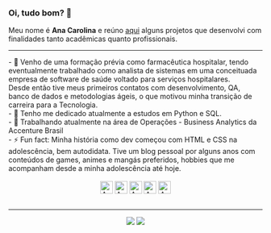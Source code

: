 ### Oi, tudo bom? 👋<br>
Meu nome é <strong>Ana Carolina</strong> e reúno <a href="https://github.com/ana-silveira/">aqui</a> alguns projetos que desenvolvi com finalidades tanto acadêmicas quanto profissionais. <br>

<!--  -->

---
<div>
- 💬  Venho de uma formação prévia como farmacêutica hospitalar, tendo eventualmente trabalhado como analista de sistemas em uma conceituada empresa de software de saúde voltado para serviços hospitalares. <br>
  Desde então tive meus primeiros contatos com desenvolvimento, QA, banco de dados e metodologias ágeis, o que motivou minha transição de carreira para a Tecnologia. <br>
- 🌱 Tenho me dedicado atualmente a estudos em Python e SQL. <br>
- 🔭 Trabalhando atualmente na área de Operações - Business Analytics da Accenture Brasil <br>
- ⚡ Fun fact: Minha história como dev começou com HTML e CSS na adolescência, bem autodidata. Tive um blog pessoal por alguns anos com conteúdos de games, animes e mangás preferidos, hobbies que me acompanham desde a minha adolescência até hoje. <br>  
</div>
<div align="center" style="display: inline_block"><br>
  <img align="center" alt="Ana-JAVA" height="25" width="25" src="https://cdn.jsdelivr.net/gh/devicons/devicon/icons/java/java-plain.svg"/>
  <img align="center" alt="Ana-JS" height="25" width="25" src="https://cdn.jsdelivr.net/gh/devicons/devicon/icons/javascript/javascript-plain.svg" />
  <img align="center" alt="Ana-HTML" height="25" width="25" src="https://cdn.jsdelivr.net/gh/devicons/devicon/icons/html5/html5-plain.svg"/>
  <img align="center" alt="Ana-CSS" height="25" width="25" src="https://cdn.jsdelivr.net/gh/devicons/devicon/icons/css3/css3-plain.svg"/>
  <img align="center" alt="Ana-PYTHON" height="25" width="25" src="https://cdn.jsdelivr.net/gh/devicons/devicon/icons/python/python-plain.svg"/>
 
</div>
<br>

---
<div align="center"> 
    <a href = "mailto:ana.fbsilveira@gmail.com"><img src="https://img.shields.io/badge/-Gmail-%23333?style=for-the-badge&logo=gmail&logoColor=white" target="_blank"></a>
  <a href="https://www.linkedin.com/in/anacarolina-fbsilveira/" target="_blank"><img src="https://img.shields.io/badge/-LinkedIn-%230077B5?style=for-the-badge&logo=linkedin&logoColor=white" target="_blank"></a> 

</div>
